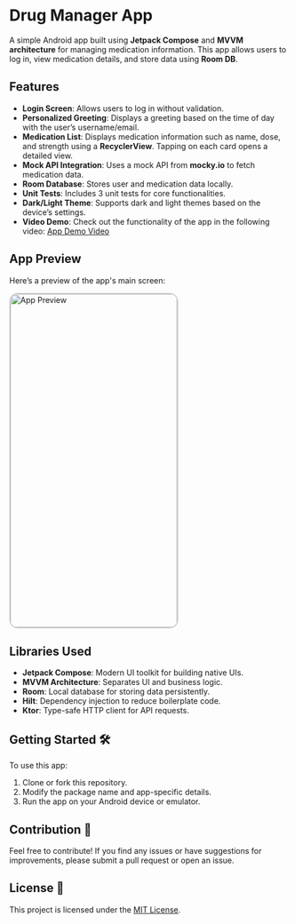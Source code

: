 # Drug Manager App

A simple Android app built using **Jetpack Compose** and **MVVM architecture** for managing medication information. This app allows users to log in, view medication details, and store data using **Room DB**.

## Features

- **Login Screen**: Allows users to log in without validation.
- **Personalized Greeting**: Displays a greeting based on the time of day with the user’s username/email.
- **Medication List**: Displays medication information such as name, dose, and strength using a **RecyclerView**. Tapping on each card opens a detailed view.
- **Mock API Integration**: Uses a mock API from **mocky.io** to fetch medication data.
- **Room Database**: Stores user and medication data locally.
- **Unit Tests**: Includes 3 unit tests for core functionalities.
- **Dark/Light Theme**: Supports dark and light themes based on the device’s settings.
- **Video Demo**: Check out the functionality of the app in the following video: [App Demo Video](./app_demo_video.webm)

## App Preview

Here’s a preview of the app's main screen:

<img src="./app_preview.gif" alt="App Preview" width="300" height="600" style="border-radius: 15px; border: 2px solid #ccc;"/>

## Libraries Used

- **Jetpack Compose**: Modern UI toolkit for building native UIs.
- **MVVM Architecture**: Separates UI and business logic.
- **Room**: Local database for storing data persistently.
- **Hilt**: Dependency injection to reduce boilerplate code.
- **Ktor**: Type-safe HTTP client for API requests.

## Getting Started 🛠️

To use this app:
1. Clone or fork this repository.
2. Modify the package name and app-specific details.
3. Run the app on your Android device or emulator.

## Contribution 🤝

Feel free to contribute! If you find any issues or have suggestions for improvements, please submit a pull request or open an issue.

## License 📄

This project is licensed under the [MIT License](https://github.com/Ammar-Ishfaq/Drug-Manager-App/blob/master/LICENSE).
